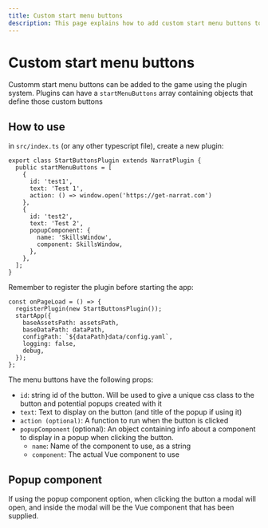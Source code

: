 ```yaml
---
title: Custom start menu buttons
description: This page explains how to add custom start menu buttons to a narrat game
---
```


# Custom start menu buttons

Customm start menu buttons can be added to the game using the plugin system. Plugins can have a `startMenuButtons` array containing objects that define those custom buttons

## How to use

in `src/index.ts` (or any other typescript file), create a new plugin:

```ts{2}
export class StartButtonsPlugin extends NarratPlugin {
  public startMenuButtons = [
    {
      id: 'test1',
      text: 'Test 1',
      action: () => window.open('https://get-narrat.com')
    },
    {
      id: 'test2',
      text: 'Test 2',
      popupComponent: {
        name: 'SkillsWindow',
        component: SkillsWindow,
      },
    },
  ];
}
```

Remember to register the plugin before starting the app:

```ts{2}
const onPageLoad = () => {
  registerPlugin(new StartButtonsPlugin());
  startApp({
    baseAssetsPath: assetsPath,
    baseDataPath: dataPath,
    configPath: `${dataPath}data/config.yaml`,
    logging: false,
    debug,
  });
};
```

The menu buttons have the following props:

- `id`: string id of the button. Will be used to give a unique css class to the button and potential popups created with it
- `text`: Text to display on the button (and title of the popup if using it)
- `action (optional)`: A function to run when the button is clicked
- `popupComponent` (optional): An object containing info about a component to display in a popup when clicking the button.
  - `name`: Name of the component to use, as a string
  - `component`: The actual Vue component to use

## Popup component

If using the popup component option, when clicking the button a modal will open, and inside the modal will be the Vue component that has been supplied.
